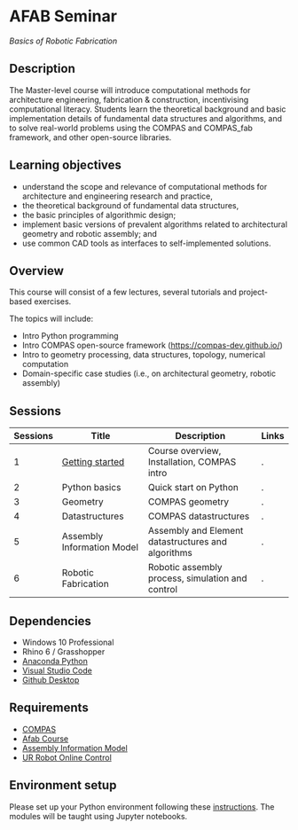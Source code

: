 # AFAB Seminar

*Basics of Robotic Fabrication*

## Description

The Master-level course will introduce computational methods for architecture engineering, fabrication & construction, incentivising computational literacy. Students learn the theoretical background and basic implementation details of fundamental data structures and algorithms, and to solve real-world problems using the COMPAS and COMPAS_fab framework, and other open-source libraries.

## Learning objectives

* understand the scope and relevance of computational methods for architecture and engineering research and practice,
* the theoretical background of fundamental data structures, 
* the basic principles of algorithmic design; 
* implement basic versions of prevalent algorithms related to architectural geometry and robotic assembly; and
* use common CAD tools as interfaces to self-implemented solutions.

## Overview

This course will consist of a few lectures, several tutorials and project-based exercises.

The topics will include:

* Intro Python programming
* Intro COMPAS open-source framework (https://compas-dev.github.io/) 
* Intro to geometry processing, data structures, topology, numerical computation
* Domain-specific case studies (i.e., on architectural geometry, robotic assembly)

## Sessions

Sessions  | Title | Description | Links
---- | ---- | ----- | -----------
1 | [Getting started](01_getting_started/index.md) | Course overview, Installation, COMPAS intro | .
2 | Python basics | Quick start on Python | .
3 | Geometry | COMPAS geometry | .
4 | Datastructures | COMPAS datastructures | .
5 | Assembly Information Model | Assembly and Element datastructures and algorithms | .
6 | Robotic Fabrication | Robotic assembly process, simulation and control | .


## Dependencies

* Windows 10 Professional
* Rhino 6 / Grasshopper
* [Anaconda Python](https://www.anaconda.com/distribution/?gclid=CjwKCAjwo9rtBRAdEiwA_WXcFoyH8v3m-gVC55J6YzR0HpgB8R-PwM-FClIIR1bIPYZXsBtbPRfJ8xoC6HsQAvD_BwE)
* [Visual Studio Code](https://code.visualstudio.com/)
* [Github Desktop](https://desktop.github.com/)

## Requirements

* [COMPAS](https://compas-dev.github.io/) <!-- * [compas_fab](https://gramaziokohler.github.io/compas_fab/latest/) -->
* [Afab Course](https://github.com/augmentedfabricationlab/afab_course)
* [Assembly Information Model](https://github.com/augmentedfabricationlab/assembly_information_model)
* [UR Robot Online Control](https://github.com/augmentedfabricationlab/ur_online_control)

## Environment setup

Please set up your Python environment following these [instructions](01_getting_started/index.md). The modules will be taught using Jupyter notebooks.
    
    
